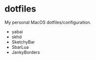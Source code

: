 # dotfiles

My personal MacOS dotfiles/configuration.
- yabai
- skhd
- SketchyBar
- SbarLua
- JankyBorders
